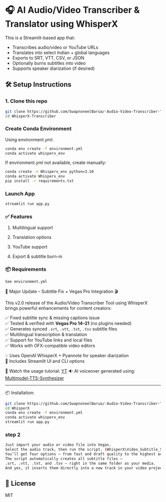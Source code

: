 # 🎧 AI Audio/Video Transcriber & Translator using WhisperX

This is a Streamlit-based app that:
- Transcribes audio/video or YouTube URLs
- Translates into select Indian + global languages
- Exports to SRT, VTT, CSV, or JSON
- Optionally burns subtitles into video
- Supports speaker diarization (if desired)

## 🛠️ Setup Instructions

### 1. Clone this repo
```bash
git clone https://github.com/SwapnoneelBarua/-Audio-Video-Transcriber-Tool---WhisperX
cd WhisperX-Transcriber
```
### Create Conda Environment
Using environment.yml:
```bash
conda env create -f environment.yml
conda activate whisperx_env
```
If environment.yml not available, create manually:
```bash
conda create -n Whisperx_env python=3.10
conda activate Whisperx_env
pip install -r requirements.txt
```
### Launch App
```bash
streamlit run app.py
```
### ✅ Features
1. Multilingual support

2. Translation options

3. YouTube support

4. Export & subtitle burn-in

### 📦 Requirements
```bash
See environment.yml
```
🎉 Major Update – Subtitle Fix + Vegas Pro Integration 🎬

This v2.0 release of the Audio/Video Transcriber Tool using WhisperX brings powerful enhancements for content creators:

✅ Fixed subtitle sync & missing captions issue  
✅ Tested & verified with **Vegas Pro 14–21** (no plugins needed)  
✅ Generates synced `.srt`, `.vtt`, `.txt`, `.tsv` subtitle files  
✅ Multilingual transcription & translation  
✅ Support for YouTube links and local files  
✅ Works with OFX-compatible video editors

💡 Uses OpenAI WhisperX + Pyannote for speaker diarization  
💬 Includes Streamlit UI and CLI options

🎥 Watch the usage tutorial: [YT](https://youtu.be/tFIOVvJdUnA)
🔉 AI voiceover generated using: [Multimodel-TTS-Synthesizer](https://github.com/SwapnoneelBarua/multimodel-tts-synthesizer)

---
📦 Installation:
```bash
git clone https://github.com/SwapnoneelBarua/-Audio-Video-Transcriber-Tool---WhisperX
cd WhisperX
conda env create -f environment.yml
conda activate whisperx_env
streamlit run app.py
```
### step 2
```bash
Just import your audio or video file into Vegas.
Select the audio track, then run the script. (WhisperX\Video_Subtitle_Script\Whisper Speech To Text.cs)
You’ll get four options — from fast and draft quality to the highest accuracy, plus a translation mode for multilingual subtitles.
The script automatically creates all subtitle files —
.srt, .vtt, .txt, and .tsv — right in the same folder as your media.
And yes, it inserts them directly into a new track in your video project.
```

## 📎 License
MIT 
